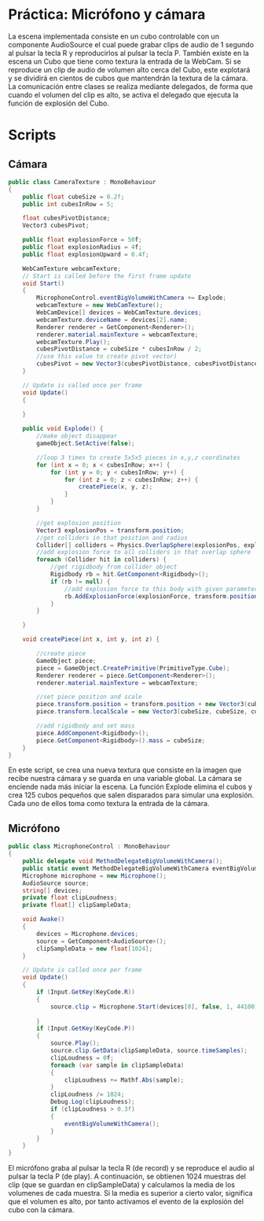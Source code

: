 # Práctica: Micrófono y cámara

La escena implementada consiste en un cubo controlable con un componente AudioSource el cual puede grabar clips de audio de 1 segundo al pulsar la tecla R y reproducirlos al pulsar la tecla P. También existe en la escena un Cubo que tiene como textura la entrada de la WebCam. Si se reproduce un clip de audio de volumen alto cerca del Cubo, este explotará y se dividirá en cientos de cubos que mantendrán la textura de la cámara. La comunicación entre clases se realiza mediante delegados, de forma que cuando el volumen del clip es alto, se activa el delegado que ejecuta la función de explosión del Cubo.

# Scripts

## Cámara

```c#
public class CameraTexture : MonoBehaviour
{
    public float cubeSize = 0.2f;
    public int cubesInRow = 5;

    float cubesPivotDistance;
    Vector3 cubesPivot;

    public float explosionForce = 50f;
    public float explosionRadius = 4f;
    public float explosionUpward = 0.4f;

    WebCamTexture webcamTexture;
    // Start is called before the first frame update
    void Start()
    {
        MicrophoneControl.eventBigVolumeWithCamera += Explode;
        webcamTexture = new WebCamTexture();
        WebCamDevice[] devices = WebCamTexture.devices;
        webcamTexture.deviceName = devices[2].name;
        Renderer renderer = GetComponent<Renderer>();
        renderer.material.mainTexture = webcamTexture;
        webcamTexture.Play();
        cubesPivotDistance = cubeSize * cubesInRow / 2;
        //use this value to create pivot vector)
        cubesPivot = new Vector3(cubesPivotDistance, cubesPivotDistance, cubesPivotDistance);
    }

    // Update is called once per frame
    void Update()
    {
        
    }

    public void Explode() {
        //make object disappear
        gameObject.SetActive(false);

        //loop 3 times to create 5x5x5 pieces in x,y,z coordinates
        for (int x = 0; x < cubesInRow; x++) {
            for (int y = 0; y < cubesInRow; y++) {
                for (int z = 0; z < cubesInRow; z++) {
                    createPiece(x, y, z);
                }
            }
        }

        //get explosion position
        Vector3 explosionPos = transform.position;
        //get colliders in that position and radius
        Collider[] colliders = Physics.OverlapSphere(explosionPos, explosionRadius);
        //add explosion force to all colliders in that overlap sphere
        foreach (Collider hit in colliders) {
            //get rigidbody from collider object
            Rigidbody rb = hit.GetComponent<Rigidbody>();
            if (rb != null) {
                //add explosion force to this body with given parameters
                rb.AddExplosionForce(explosionForce, transform.position, explosionRadius, explosionUpward);
            }
        }

    }

    void createPiece(int x, int y, int z) {

        //create piece
        GameObject piece;
        piece = GameObject.CreatePrimitive(PrimitiveType.Cube);
        Renderer renderer = piece.GetComponent<Renderer>();
        renderer.material.mainTexture = webcamTexture;

        //set piece position and scale
        piece.transform.position = transform.position + new Vector3(cubeSize * x, cubeSize * y, cubeSize * z) - cubesPivot;
        piece.transform.localScale = new Vector3(cubeSize, cubeSize, cubeSize);

        //add rigidbody and set mass
        piece.AddComponent<Rigidbody>();
        piece.GetComponent<Rigidbody>().mass = cubeSize;
    }
}
```

En este script, se crea una nueva textura que consiste en la imagen que recibe nuestra cámara y se guarda en una variable global. La cámara se enciende nada más iniciar la escena. La función Explode elimina el cubos y crea 125 cubos pequeños que salen disparados para simular una explosión. Cada uno de ellos toma como textura la entrada de la cámara.

## Micrófono

```c#
public class MicrophoneControl : MonoBehaviour
{
    public delegate void MethodDelegateBigVolumeWithCamera();
    public static event MethodDelegateBigVolumeWithCamera eventBigVolumeWithCamera;
    Microphone microphone = new Microphone();
    AudioSource source;
    string[] devices;
    private float clipLoudness;
    private float[] clipSampleData;

    void Awake()
    {      
        devices = Microphone.devices;
        source = GetComponent<AudioSource>();
        clipSampleData = new float[1024];
    }

    // Update is called once per frame
    void Update()
    {
        if (Input.GetKey(KeyCode.R))
        {
            source.clip = Microphone.Start(devices[0], false, 1, 44100);
            
        }
        if (Input.GetKey(KeyCode.P))
        {
            source.Play();
            source.clip.GetData(clipSampleData, source.timeSamples);
            clipLoudness = 0f;
            foreach (var sample in clipSampleData)
            {
                clipLoudness += Mathf.Abs(sample);
            }
            clipLoudness /= 1024;
            Debug.Log(clipLoudness);
            if (clipLoudness > 0.3f)
            {
                eventBigVolumeWithCamera();
            }
        }
    }
}
```

El micrófono graba al pulsar la tecla R (de record) y se reproduce el audio al pulsar la tecla P (de play). A continuación, se obtienen 1024 muestras del clip (que se guardan en clipSampleData) y calculamos la media de los volumenes de cada muestra. Si la media es superior a cierto valor, significa que el volumen es alto, por tanto activamos el evento de la explosión del cubo con la cámara.
